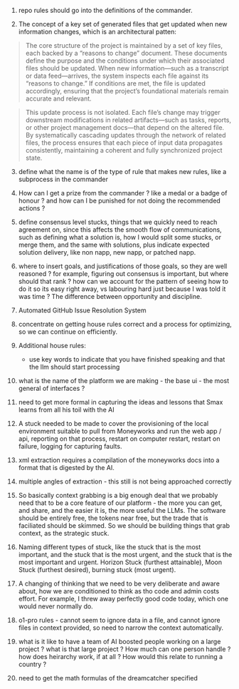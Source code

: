 1. repo rules should go into the definitions of the commander.

2. The concept of a key set of generated files that get updated when new
   information changes, which is an architectural patten:

> The core structure of the project is maintained by a set of key files, each
> backed by a “reasons to change” document. These documents define the purpose
> and the conditions under which their associated files should be updated. When
> new information—such as a transcript or data feed—arrives, the system inspects
> each file against its “reasons to change.” If conditions are met, the file is
> updated accordingly, ensuring that the project’s foundational materials remain
> accurate and relevant.

> This update process is not isolated. Each file’s change may trigger downstream
> modifications in related artifacts—such as tasks, reports, or other project
> management docs—that depend on the altered file. By systematically cascading
> updates through the network of related files, the process ensures that each
> piece of input data propagates consistently, maintaining a coherent and fully
> synchronized project state.

3. define what the name is of the type of rule that makes new rules, like a
   subprocess in the commander

4. How can I get a prize from the commander ? like a medal or a badge of honour
   ? and how can I be punished for not doing the recommended actions ?

5. define consensus level stucks, things that we quickly need to reach agreement
   on, since this affects the smooth flow of communications, such as defining
   what a solution is, how I would split some stucks, or merge them, and the
   same with solutions, plus indicate expected solution delivery, like non napp,
   new napp, or patched napp.

6. where to insert goals, and justifications of those goals, so they are well
   reasoned ? for example, figuring out consensus is important, but where should
   that rank ? how can we account for the pattern of seeing how to do it so its
   easy right away, vs labouring hard just because I was told it was time ? The
   difference between opportunity and discipline.

7. Automated GitHub Issue Resolution System

8. concentrate on getting house rules correct and a process for optimizing, so
   we can continue on efficiently.

9. Additional house rules:
   - use key words to indicate that you have finished speaking and that the llm
     should start processing

10. what is the name of the platform we are making - the base ui - the most
    general of interfaces ?

11. need to get more formal in capturing the ideas and lessons that Smax learns
    from all his toil with the AI

12. A stuck needed to be made to cover the provisioning of the local environment
    suitable to pull from Moneyworks and run the web app / api, reporting on
    that process, restart on computer restart, restart on failure, logging for
    capturing faults.

13. xml extraction requires a compilation of the moneyworks docs into a format
    that is digested by the AI.

14. multiple angles of extraction - this still is not being approached correctly

15. So basically context grabbing is a big enough deal that we probably need
    that to be a core feature of our platform - the more you can get, and share,
    and the easier it is, the more useful the LLMs. The software should be
    entirely free, the tokens near free, but the trade that is faciliated should
    be skimmed. So we should be building things that grab context, as the
    strategic stuck.

16. Naming different types of stuck, like the stuck that is the most important,
    and the stuck that is the most urgent, and the stuck that is the most
    important and urgent. Horizon Stuck (furthest attainable), Moon Stuck
    (furthest desired), burning stuck (most urgent).

17. A changing of thinking that we need to be very deliberate and aware about,
    how we are conditioned to think as tho code and admin costs effort. For
    example, I threw away perfectly good code today, which one would never
    normally do.

18. o1-pro rules - cannot seem to ignore data in a file, and cannot ignore files
    in context provided, so need to narrow the context automatically.

19. what is it like to have a team of AI boosted people working on a large
    project ? what is that large project ? How much can one person handle ? how
    does heirarchy work, if at all ? How would this relate to running a country
    ?

20. need to get the math formulas of the dreamcatcher specified
